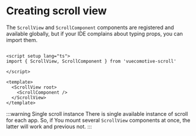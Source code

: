 # Creating scroll view

The `ScrollView` and `ScrollComponent` components are registered and available globally, but if your IDE complains about
typing props, you can import them.

```vue

<script setup lang="ts">
import { ScrollView, ScrollComponent } from 'vuecomotive-scroll'

</script>

<template>
  <ScrollView root>
    <ScrollComponent />
  </ScrollView>
</template>

```

:::warning Single scroll instance
There is single available instance of scroll for each app. So, if You mount several `ScrollView` components at once, the
latter will work and previous not.
:::
